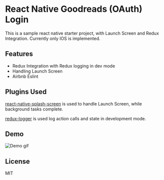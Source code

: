 # React Native Goodreads (OAuth) Login
This is a sample react native starter project, with Launch Screen and Redux Integration. Currently only IOS is implemented.

## Features
* Redux Integration with Redux logging in dev mode
* Handling Launch Screen
* Airbnb Eslint

## Plugins Used
[react-native-splash-screen](https://github.com/crazycodeboy/react-native-splash-screen) is used to handle Launch Screen, while background tasks complete.

[redux-logger](https://github.com/evgenyrodionov/redux-logger) is used log action calls and state in development mode.

## Demo
![Demo gif](https://github.com/rajchourasia/react-native-goodreads-login/blob/master/static/demo.gif)

## License
MIT
